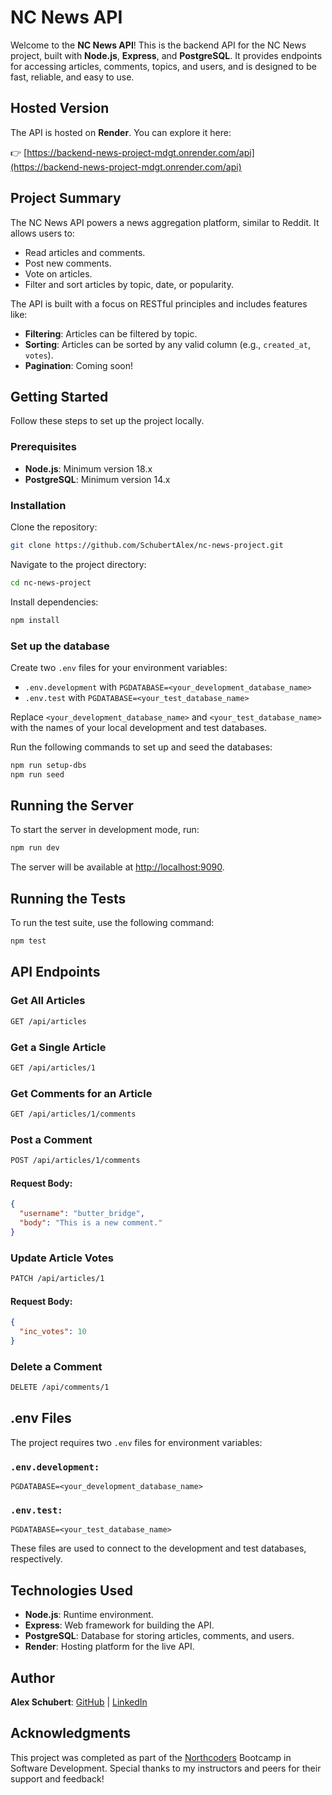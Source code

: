 # NC News API

Welcome to the **NC News API**! This is the backend API for the NC News project, built with **Node.js**, **Express**, and **PostgreSQL**. It provides endpoints for accessing articles, comments, topics, and users, and is designed to be fast, reliable, and easy to use.

## Hosted Version

The API is hosted on **Render**. You can explore it here:

👉 [https://backend-news-project-mdgt.onrender.com/api](https://backend-news-project-mdgt.onrender.com/api)

## Project Summary

The NC News API powers a news aggregation platform, similar to Reddit. It allows users to:

- Read articles and comments.
- Post new comments.
- Vote on articles.
- Filter and sort articles by topic, date, or popularity.

The API is built with a focus on RESTful principles and includes features like:

- **Filtering**: Articles can be filtered by topic.
- **Sorting**: Articles can be sorted by any valid column (e.g., `created_at`, `votes`).
- **Pagination**: Coming soon!

## Getting Started

Follow these steps to set up the project locally.

### Prerequisites

- **Node.js**: Minimum version 18.x
- **PostgreSQL**: Minimum version 14.x

### Installation

Clone the repository:

```bash
git clone https://github.com/SchubertAlex/nc-news-project.git
```

Navigate to the project directory:

```bash
cd nc-news-project
```

Install dependencies:

```bash
npm install
```

### Set up the database

Create two `.env` files for your environment variables:

- `.env.development` with `PGDATABASE=<your_development_database_name>`
- `.env.test` with `PGDATABASE=<your_test_database_name>`

Replace `<your_development_database_name>` and `<your_test_database_name>` with the names of your local development and test databases.

Run the following commands to set up and seed the databases:

```bash
npm run setup-dbs
npm run seed
```

## Running the Server

To start the server in development mode, run:

```bash
npm run dev
```

The server will be available at [http://localhost:9090](http://localhost:9090).

## Running the Tests

To run the test suite, use the following command:

```bash
npm test
```

## API Endpoints

### Get All Articles

```bash
GET /api/articles
```

### Get a Single Article

```bash
GET /api/articles/1
```

### Get Comments for an Article

```bash
GET /api/articles/1/comments
```

### Post a Comment

```bash
POST /api/articles/1/comments
```

#### Request Body:

```json
{
  "username": "butter_bridge",
  "body": "This is a new comment."
}
```

### Update Article Votes

```bash
PATCH /api/articles/1
```

#### Request Body:

```json
{
  "inc_votes": 10
}
```

### Delete a Comment

```bash
DELETE /api/comments/1
```

## .env Files

The project requires two `.env` files for environment variables:

### `.env.development:`

```env
PGDATABASE=<your_development_database_name>
```

### `.env.test:`

```env
PGDATABASE=<your_test_database_name>
```

These files are used to connect to the development and test databases, respectively.

## Technologies Used

- **Node.js**: Runtime environment.
- **Express**: Web framework for building the API.
- **PostgreSQL**: Database for storing articles, comments, and users.
- **Render**: Hosting platform for the live API.

## Author

**Alex Schubert**: [GitHub](https://github.com/SchubertAlex) | [LinkedIn](https://linkedin.com/in/schubertalex/)

## Acknowledgments

This project was completed as part of the [Northcoders](https://northcoders.com/) Bootcamp in Software Development. Special thanks to my instructors and peers for their support and feedback!
